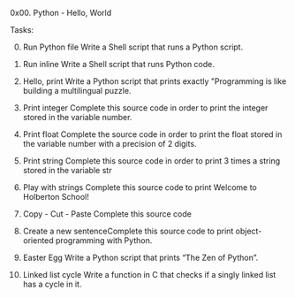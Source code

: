 0x00. Python - Hello, World

Tasks:


0. Run Python file
Write a Shell script that runs a Python script.

1. Run inline
Write a Shell script that runs Python code.

2. Hello, print
Write a Python script that prints exactly "Programming is like building a multilingual puzzle.

3. Print integer
Complete this source code in order to print the integer stored in the variable number.

4. Print float
Complete the source code in order to print the float stored in the variable number with a precision of 2 digits.

5. Print string
Complete this source code in order to print 3 times a string stored in the variable str

6. Play with strings
Complete this source code to print Welcome to Holberton School!

7. Copy - Cut - Paste
Complete this source code

8. Create a new sentenceComplete this source code to print object-oriented programming with Python.

9. Easter Egg
Write a Python script that prints “The Zen of Python”.

10. Linked list cycle
Write a function in C that checks if a singly linked list has a cycle in it.
